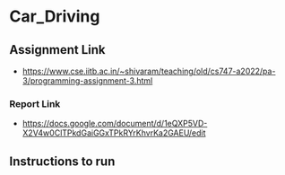 # Car_Driving

## Assignment Link
- https://www.cse.iitb.ac.in/~shivaram/teaching/old/cs747-a2022/pa-3/programming-assignment-3.html

### Report Link

- https://docs.google.com/document/d/1eQXP5VD-X2V4w0ClTPkdGaiGGxTPkRYrKhvrKa2GAEU/edit

## Instructions to run
